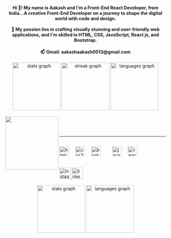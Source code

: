 <h4 align="center">Hi 👋! My name is Aakash and I'm a Front-End React Developer, from India...A creative Front-End Developer on a journey to shape the digital world with code and design.<br><br>🌟 My passion lies in crafting visually stunning and user-friendly web applications, and I'm skilled in HTML, CSS, JavaScript, React js, and Bootstrap.</h4>
<h4 align="center">📫 Gmail: <a href="#" class="gmaillink">aakashaakash0013@gmail.com</a></h4>

<style>
    .gmaillink{
        text-decoration: none;
        transition: color 0.3s ease;
    }
    .gmaillink:hover{
        color: #007bff;
    }
</style>



<div align="center">
  <img src="https://github-readme-stats.vercel.app/api?username=aakash4372&hide_title=false&hide_rank=false&show_icons=true&include_all_commits=true&count_private=true&disable_animations=false&theme=dracula&locale=en&hide_border=false" height="150" alt="stats graph"  />
  <img src="https://streak-stats.demolab.com?user=aakash4372&locale=en&mode=daily&theme=dracula&hide_border=true&border_radius=5" height="150" alt="streak graph"  />
  <img src="https://github-readme-stats.vercel.app/api/top-langs?username=aakash4372&locale=en&hide_title=false&layout=compact&card_width=320&langs_count=5&theme=radical&hide_border=false" height="150" alt="languages graph"  />
</div>



<br clear="both">

<img align="left" height="167" src="https://cdn.dribbble.com/users/1162077/screenshots/3848914/programmer.gif"  />

<br><br>
<hr><br>


<div align="left">
    <img src="https://cdn.jsdelivr.net/gh/devicons/devicon/icons/html5/html5-original.svg" height="30" alt="html5 logo"  />
  <img width="12" />
   <img src="https://cdn.jsdelivr.net/gh/devicons/devicon/icons/css3/css3-original.svg" height="30" alt="css3 logo"  />
  <img width="12" />
  
  <img src="https://cdn.jsdelivr.net/gh/devicons/devicon/icons/bootstrap/bootstrap-original.svg" height="30" alt="bootstrap logo"  />
  <img width="12" />
 
  <img width="12" />
  <img src="https://cdn.jsdelivr.net/gh/devicons/devicon/icons/javascript/javascript-original.svg" height="30" alt="javascript logo"  />
  <img width="12" />
  <img src="https://cdn.jsdelivr.net/gh/devicons/devicon/icons/react/react-original.svg" height="30" alt="react logo"  />
  <img width="12" />

 </div>
 <br><br>



<div align="">
  <a href="https://www.instagram.com/_aakash_5028/" target="_blank">
    <img src="https://img.shields.io/static/v1?message=Instagram&logo=instagram&label=&color=E4405F&logoColor=white&labelColor=&style=flat" height="35" alt="instagram logo"  />
  </a>
  <a href="www.linkedin.com/in/aakash4372" target="_blank">
    <img src="https://img.shields.io/static/v1?message=LinkedIn&logo=linkedin&label=&color=0077B5&logoColor=white&labelColor=&style=flat" height="35" alt="linkedin logo"  />
  </a>
</div>

<br clear="both">



<div align="center">
  <img src="https://github-readme-stats.vercel.app/api?username=aakash4372&hide_title=false&hide_rank=false&show_icons=true&include_all_commits=true&count_private=true&disable_animations=false&theme=dracula&locale=en&hide_border=false&order=1" height="150" alt="stats graph"  />
  <img src="https://github-readme-stats.vercel.app/api/top-langs?username=aakash4372&locale=en&hide_title=false&layout=compact&card_width=320&langs_count=5&theme=dracula&hide_border=false&order=2" height="150" alt="languages graph"  />
</div>


